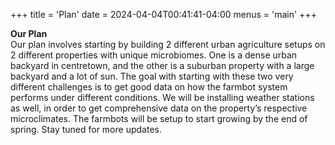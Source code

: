+++
title = 'Plan'
date = 2024-04-04T00:41:41-04:00
menus = 'main'
+++

**Our Plan**<br>
Our plan involves starting by building 2 different urban agriculture setups on 2 different properties with unique microbiomes. One is a dense urban backyard in centretown, and the other is a suburban property with a large backyard and a lot of sun. The goal with starting with these two very different challenges is to get good data on how the farmbot system performs under different conditions. We will be installing weather stations as well, in order to get comprehensive data on the property’s respective microclimates. The farmbots will be setup to start growing by the end of spring. Stay tuned for more updates.

